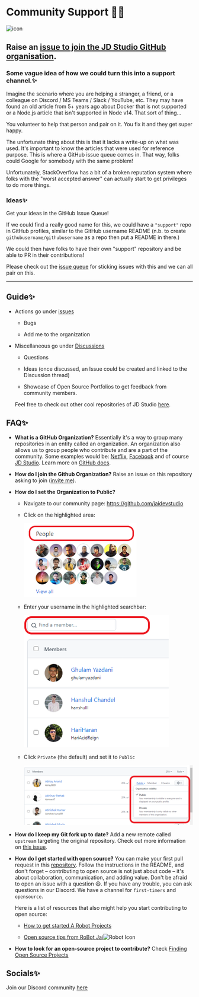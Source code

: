 # Community Support 🙋‍♂️
<!-- ALL-CONTRIBUTORS-BADGE:START - Do not remove or modify this section -->

![icon](https://avatars.githubusercontent.com/u/89142187?s=200&u=40697288d05607b23132aa7ff10b28e8eb75803f&v=4)
<!-- ALL-CONTRIBUTORS-BADGE:END -->
## Raise an [issue to join the JD Studio GitHub organisation](https://github.com/Jaidevstudio/support/issues/new?assignees=&labels=invite+me+to+the+organisation&template=invitation.yml&title=Please+invite+me+to+the+GitHub+Community+Organization). ##

### Some vague idea of how we could turn this into a support channel.✨

Imagine the scenario where you are helping a stranger, a friend, or a colleague on Discord / MS Teams / Slack / YouTube, etc. They may have found an old article from 5+ years ago about Docker that is not supported or a Node.js article that isn't supported in Node v14. That sort of thing...

You volunteer to help that person and pair on it. You fix it and they get super happy.

The unfortunate thing about this is that it lacks a write-up on what was used. It's important to know the articles that were used for reference purpose. This is where a GitHub issue queue comes in. That way, folks could Google for somebody with the same problem!

Unfortunately, StackOverflow has a bit of a broken reputation system where folks with the "worst accepted answer" can actually start to get privileges to do more things.

### Ideas✨

Get your ideas in the GitHub Issue Queue!

If we could find a really good name for this, we could have a `"support"` repo in GitHub profiles, similar to the GitHub username README (n.b. to create `githubusername/githubusername` as a repo then put a README in there.)

We could then have folks to have their own "support" repository and be able to PR in their contributions!

Please check out the [issue queue](https://github.com/jaidevstudio/support/issues) for sticking issues with this and we can all pair on this.

---
 ## Guide✨

   - Actions go under [issues](https://github.com/jaidevstudio/support/issues)
   
      - Bugs
      
      - Add me to the organization 
      
   - Miscellaneous go under [Discussions](https://github.com/jaidevstudio/support)
   
     - Questions
     
     - Ideas (once discussed, an Issue could be created and linked to the Discussion thread)
	 
	 - Showcase of Open Source Portfolios to get feedback from community members.
    
      Feel free to check out other cool repositories of JD Studio 
      <a href='https://github.com/jaidevstudio'>here</a>.

## FAQ✨
- **What is a GitHub Organization?** Essentially it's a way to group many repositories in an entity called an organization. An organization also allows us to group people who contribute and are a part of the community. Some examples would be: [Netflix](https://github.com/Netflix), [Facebook](https://github.com/facebook) and of course [JD Studio](https://github.com/jaidevstudio).
Learn more on [GitHub docs](https://docs.github.com/en/github/setting-up-and-managing-organizations-and-teams/about-organizations).
- **How do I join the Github Organization?** Raise an issue on this repository asking to join ([invite me](https://github.com/Jaidevstudio/support/issues/new?assignees=&labels=invite+me+to+the+organisation&template=invitation.yml&title=Please+invite+me+to+the+GitHub+Community+Organization)).
- **How do I set the Organization to Public?**
	- Navigate to our community page: https://github.com/jaidevstudio
	
	- Click on the highlighted area:
	
		![screenshot](https://github.com/JaidevstudioRobot/coummninty-pics/blob/main/Screen%201.png?raw=true)
	
	- Enter your username in the highlighted searchbar:
	
		![screenshot](https://github.com/JaidevstudioRobot/coummninty-pics/blob/main/Screen%202.png?raw=true)
	
	- Click `Private` (the default) and set it to `Public`
	
		![Screenshot_20200916_231045](https://github.com/JaidevstudioRobot/coummninty-pics/blob/main/Screen%203.png?raw=true)
	
	
- **How do I keep my Git fork up to date?** Add a new remote called `upstream` targeting the original repository. Check out more information on [this issue](https://github.com/jaidevstudio/support/issues/).

- **How do I get started with open source?** You can make your first pull request in this [repository](https://github.com/jaidevstudio/support). Follow the instructions in the README, and don't forget – contributing to open source is not just about code – it's about collaboration, communication, and adding value. Don't be afraid to open an issue with a question :smiley:. If you have any trouble, you can ask questions in our Discord. We have a channel for `first-timers` and `opensource`.

  Here is a list of resources that also might help you start contributing to open source:
  - [How to get started A Robot Projects](https://github.com/jaidevstudio/support/issues/)
  
  - [Open source tips from  RoBot Jai](https://github.com/jaidevstudiorobot)![Robot Icon](https://avatars.githubusercontent.com/u/91027746?v=4)
- **How to look for an open-source project to contribute?** Check [Finding Open Source Projects](./tips/finding-open-source-projects.md)

## Socials✨

Join our Discord community [here](https://discord.gg/2HrRKQwV)   
